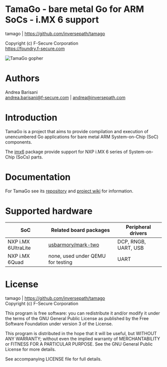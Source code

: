 TamaGo - bare metal Go for ARM SoCs - i.MX 6 support
====================================================

tamago | https://github.com/inversepath/tamago  

Copyright (c) F-Secure Corporation  
https://foundry.f-secure.com

![TamaGo gopher](https://github.com/inversepath/tamago/wiki/images/tamago.svg?sanitize=true)

Authors
=======

Andrea Barisani  
andrea.barisani@f-secure.com | andrea@inversepath.com  

Introduction
============

TamaGo is a project that aims to provide compilation and execution of
unencumbered Go applications for bare metal ARM System-on-Chip (SoC)
components.

The [imx6](https://github.com/inversepath/tamago/tree/master/imx6) package
provide support for NXP i.MX 6 series of System-on-Chip (SoCs) parts.

Documentation
=============

For TamaGo see its [repository](https://github.com/inversepath/tamago) and
[project wiki](https://github.com/inversepath/usbarmory/wiki) for information.

Supported hardware
==================

| SoC                 | Related board packages                                                                     | Peripheral drivers                                                      |
|---------------------|--------------------------------------------------------------------------------------------|-------------------------------------------------------------------------|
| NXP i.MX 6UltraLite | [usbarmory/mark-two](https://github.com/inversepath/tamago/tree/master/usbarmory/mark-two) | DCP, RNGB, UART, USB                                                    |
| NXP i.MX 6Quad      | none, used under QEMU for testing                                                          | UART                                                                    |

License
=======

tamago | https://github.com/inversepath/tamago  
Copyright (c) F-Secure Corporation

This program is free software: you can redistribute it and/or modify it under
the terms of the GNU General Public License as published by the Free Software
Foundation under version 3 of the License.

This program is distributed in the hope that it will be useful, but WITHOUT ANY
WARRANTY; without even the implied warranty of MERCHANTABILITY or FITNESS FOR A
PARTICULAR PURPOSE. See the GNU General Public License for more details.

See accompanying LICENSE file for full details.
